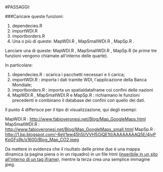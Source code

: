 #PASSAGGI:

###Caricare queste funzioni:
 1)	dependecies.R
 2) importWDI.R
 3) importborders.R
 4) Una o più di queste: MapWDI.R , MapSmallWDI.R , 	MapSp.R .
 
 Lanciare una di queste: MapWDI.R , MapSmallWDI.R , 	MapSp.R (le prime tre funzioni vengono chiamate all'interno delle quarte).
 
 In particolare:
 
1)	dependecies.R : scarica i pacchetti necessari e li carica;
2) importWDI.R : importa i dati tramite WDI, l'applicazione della Banca Mondiale;
3) importborders.R : importa un spatialdataframe coi confini delle nazioni
4) MapWDI.R , MapSmallWDI.R e MapSp.R : richiamano le funzioni precedenti e combinano il database dei confini con quello dei dati.

Il punto 4 differisce per il tipo di visualizzazione, qui degli esempi:

MapWDI.R : <http://www.fabioveronesi.net/Blog/Map_GoogleMaps.html>
MapSmallWDI.R : <http://www.fabioveronesi.net/Blog/Map_GoogleMaps_small.html>
MapSp.R : <http://1.bp.blogspot.com/-6eV1ew45h5I/VVH5OiQE1tI/AAAAAAAAQ5E/4jyPKpGFs9k/s1600/Blog_Map_CO2.jpeg>

Da mettere in evidenza che il risultato delle prime due è una mappa dinamica (a pagina piena o in un riquadro) in un file html
([inseribile in un sito all'interno di un tag iframe](http://stackoverflow.com/questions/38790416/plotgooglemaps-r-package-on-cms)),
mentre la terza crea una semplice immagine jpeg.
